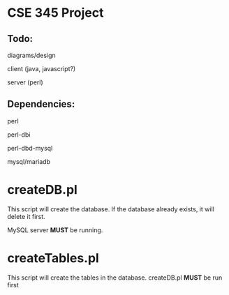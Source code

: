 # CSE 345 Project

## Todo:
diagrams/design

client  (java, javascript?)

server  (perl)

## Dependencies:
perl

perl-dbi

perl-dbd-mysql

mysql/mariadb

# createDB.pl
This script will create the database. If the database already exists, it will 
delete it first.

MySQL server **MUST** be running.

# createTables.pl
This script will create the tables in the database. createDB.pl **MUST** be run
first
